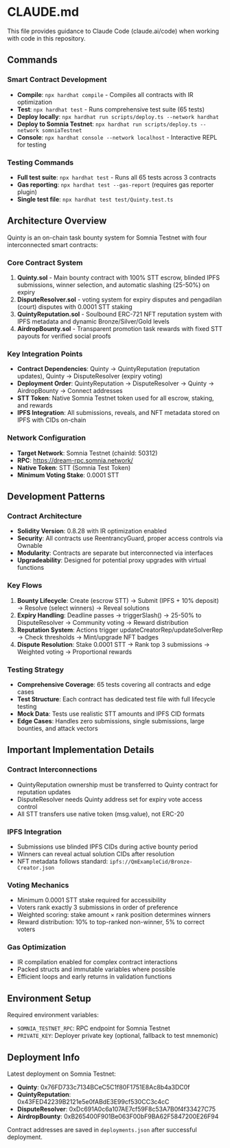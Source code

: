# CLAUDE.md

This file provides guidance to Claude Code (claude.ai/code) when working with code in this repository.

## Commands

### Smart Contract Development

- **Compile**: `npx hardhat compile` - Compiles all contracts with IR optimization
- **Test**: `npx hardhat test` - Runs comprehensive test suite (65 tests)
- **Deploy locally**: `npx hardhat run scripts/deploy.ts --network hardhat`
- **Deploy to Somnia Testnet**: `npx hardhat run scripts/deploy.ts --network somniaTestnet`
- **Console**: `npx hardhat console --network localhost` - Interactive REPL for testing

### Testing Commands

- **Full test suite**: `npx hardhat test` - Runs all 65 tests across 3 contracts
- **Gas reporting**: `npx hardhat test --gas-report` (requires gas reporter plugin)
- **Single test file**: `npx hardhat test test/Quinty.test.ts`

## Architecture Overview

Quinty is an on-chain task bounty system for Somnia Testnet with four interconnected smart contracts:

### Core Contract System

1. **Quinty.sol** - Main bounty contract with 100% STT escrow, blinded IPFS submissions, winner selection, and automatic slashing (25-50%) on expiry
2. **DisputeResolver.sol** - voting system for expiry disputes and pengadilan (court) disputes with 0.0001 STT staking
3. **QuintyReputation.sol** - Soulbound ERC-721 NFT reputation system with IPFS metadata and dynamic Bronze/Silver/Gold levels
4. **AirdropBounty.sol** - Transparent promotion task rewards with fixed STT payouts for verified social proofs

### Key Integration Points

- **Contract Dependencies**: Quinty → QuintyReputation (reputation updates), Quinty → DisputeResolver (expiry voting)
- **Deployment Order**: QuintyReputation → DisputeResolver → Quinty → AirdropBounty → Connect addresses
- **STT Token**: Native Somnia Testnet token used for all escrow, staking, and rewards
- **IPFS Integration**: All submissions, reveals, and NFT metadata stored on IPFS with CIDs on-chain

### Network Configuration

- **Target Network**: Somnia Testnet (chainId: 50312)
- **RPC**: https://dream-rpc.somnia.network/
- **Native Token**: STT (Somnia Test Token)
- **Minimum Voting Stake**: 0.0001 STT

## Development Patterns

### Contract Architecture

- **Solidity Version**: 0.8.28 with IR optimization enabled
- **Security**: All contracts use ReentrancyGuard, proper access controls via Ownable
- **Modularity**: Contracts are separate but interconnected via interfaces
- **Upgradeability**: Designed for potential proxy upgrades with virtual functions

### Key Flows

1. **Bounty Lifecycle**: Create (escrow STT) → Submit (IPFS + 10% deposit) → Resolve (select winners) → Reveal solutions
2. **Expiry Handling**: Deadline passes → triggerSlash() → 25-50% to DisputeResolver → Community voting → Reward distribution
3. **Reputation System**: Actions trigger updateCreatorRep/updateSolverRep → Check thresholds → Mint/upgrade NFT badges
4. **Dispute Resolution**: Stake 0.0001 STT → Rank top 3 submissions → Weighted voting → Proportional rewards

### Testing Strategy

- **Comprehensive Coverage**: 65 tests covering all contracts and edge cases
- **Test Structure**: Each contract has dedicated test file with full lifecycle testing
- **Mock Data**: Tests use realistic STT amounts and IPFS CID formats
- **Edge Cases**: Handles zero submissions, single submissions, large bounties, and attack vectors

## Important Implementation Details

### Contract Interconnections

- QuintyReputation ownership must be transferred to Quinty contract for reputation updates
- DisputeResolver needs Quinty address set for expiry vote access control
- All STT transfers use native token (msg.value), not ERC-20

### IPFS Integration

- Submissions use blinded IPFS CIDs during active bounty period
- Winners can reveal actual solution CIDs after resolution
- NFT metadata follows standard: `ipfs://QmExampleCid/Bronze-Creator.json`

### Voting Mechanics

- Minimum 0.0001 STT stake required for accessibility
- Voters rank exactly 3 submissions in order of preference
- Weighted scoring: stake amount × rank position determines winners
- Reward distribution: 10% to top-ranked non-winner, 5% to correct voters

### Gas Optimization

- IR compilation enabled for complex contract interactions
- Packed structs and immutable variables where possible
- Efficient loops and early returns in validation functions

## Environment Setup

Required environment variables:

- `SOMNIA_TESTNET_RPC`: RPC endpoint for Somnia Testnet
- `PRIVATE_KEY`: Deployer private key (optional, fallback to test mnemonic)

## Deployment Info

Latest deployment on Somnia Testnet:

- **Quinty**: 0x76FD733c7134BCeC5C1f80F1751E8Ac8b4a3DC0f
- **QuintyReputation**: 0x43FED42239B2121e5e0fABdE3E99cf530CC3c4cC
- **DisputeResolver**: 0xDc691A0c6a107AE7cf59F8c53A7B0f4f33427C75
- **AirdropBounty**: 0xB265400F901Be063F00bF9BA62F5847200E26F94

Contract addresses are saved in `deployments.json` after successful deployment.
